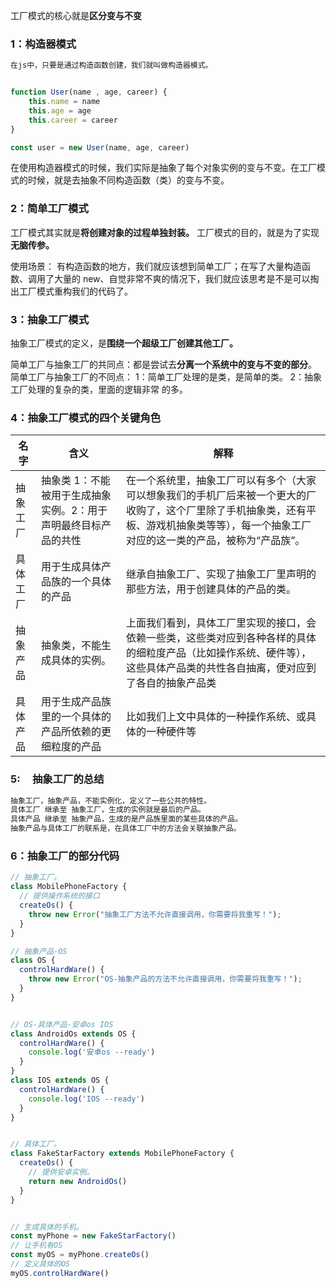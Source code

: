 工厂模式的核心就是**区分变与不变**

### 1：构造器模式

```javascript
在js中，只要是通过构造函数创建，我们就叫做构造器模式。


function User(name , age, career) {
    this.name = name
    this.age = age
    this.career = career 
}

const user = new User(name, age, career)
```

在使用构造器模式的时候，我们实际是抽象了每个对象实例的变与不变。在工厂模式的时候，就是去抽象不同构造函数（类）的变与不变。

### 2：简单工厂模式

工厂模式其实就是**将创建对象的过程单独封装。**
工厂模式的目的，就是为了实现**无脑传参。**

使用场景：
有构造函数的地方，我们就应该想到简单工厂；在写了大量构造函数、调用了大量的 new、自觉非常不爽的情况下，我们就应该思考是不是可以掏出工厂模式重构我们的代码了。

### 3：抽象工厂模式

抽象工厂模式的定义，是**围绕一个超级工厂创建其他工厂。**

简单工厂与抽象工厂的共同点：都是尝试去**分离一个系统中的变与不变的部分**。
简单工厂与抽象工厂的不同点：
1：简单工厂处理的是类，是简单的类。
2：抽象工厂处理的复杂的类，里面的逻辑非常 的多。

### 4：抽象工厂模式的四个关键角色

| 名字     | 含义                                                         | 解释                                                         |
| -------- | ------------------------------------------------------------ | ------------------------------------------------------------ |
| 抽象工厂 | 抽象类 1：不能被用于生成抽象实例。2：用于声明最终目标产品的共性 | 在一个系统里，抽象工厂可以有多个（大家可以想象我们的手机厂后来被一个更大的厂收购了，这个厂里除了手机抽象类，还有平板、游戏机抽象类等等），每一个抽象工厂对应的这一类的产品，被称为“产品族”。 |
| 具体工厂 | 用于生成具体产品族的一个具体的产品                           | 继承自抽象工厂、实现了抽象工厂里声明的那些方法，用于创建具体的产品的类。 |
| 抽象产品 | 抽象类，不能生成具体的实例。                                 | 上面我们看到，具体工厂里实现的接口，会依赖一些类，这些类对应到各种各样的具体的细粒度产品（比如操作系统、硬件等），这些具体产品类的共性各自抽离，便对应到了各自的抽象产品类 |
| 具体产品 | 用于生成产品族里的一个具体的产品所依赖的更细粒度的产品       | 比如我们上文中具体的一种操作系统、或具体的一种硬件等         |

### 5:     抽象工厂的总结

```javascript
抽象工厂，抽象产品，不能实例化，定义了一些公共的特性。
具体工厂 继承至 抽象工厂，生成的实例就是最后的产品。
具体产品 继承至 抽象产品，生成的是产品族里面的某些具体的产品。
抽象产品与具体工厂的联系是，在具体工厂中的方法会关联抽象产品。
```

### 6：抽象工厂的部分代码

```javascript
// 抽象工厂。
class MobilePhoneFactory {
  // 提供操作系统的接口
  createOs() {
    throw new Error("抽象工厂方法不允许直接调用，你需要将我重写！");
  }
}

// 抽象产品-OS
class OS {
  controlHardWare() {
    throw new Error("OS-抽象产品的方法不允许直接调用，你需要将我重写！");
  }
}


// OS-具体产品-安卓os IOS
class AndroidOs extends OS {
  controlHardWare() {
    console.log('安卓os --ready')
  }
}
class IOS extends OS {
  controlHardWare() {
    console.log('IOS --ready')
  }
}


// 具体工厂。
class FakeStarFactory extends MobilePhoneFactory {
  createOs() {
    // 提供安卓实例。
    return new AndroidOs()
  }
}


// 生成具体的手机。
const myPhone = new FakeStarFactory()
// 让手机有OS
const myOS = myPhone.createOs()
// 定义具体的OS
myOS.controlHardWare()
```
